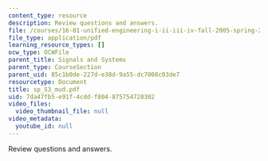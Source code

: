 ```yaml
---
content_type: resource
description: Review questions and answers.
file: /courses/16-01-unified-engineering-i-ii-iii-iv-fall-2005-spring-2006/7da47fb5e91f4cddf804875754728302_sp_S3_mud.pdf
file_type: application/pdf
learning_resource_types: []
ocw_type: OCWFile
parent_title: Signals and Systems
parent_type: CourseSection
parent_uid: 85c1b0de-227d-e38d-9a55-dc7008c03de7
resourcetype: Document
title: sp_S3_mud.pdf
uid: 7da47fb5-e91f-4cdd-f804-875754728302
video_files:
  video_thumbnail_file: null
video_metadata:
  youtube_id: null
---
```

Review questions and answers.

